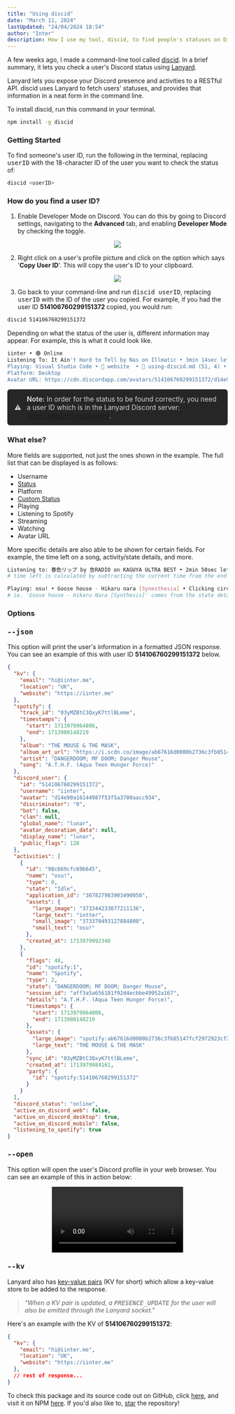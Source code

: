 ```yaml
---
title: "Using discid"
date: "March 11, 2024"
lastUpdated: "24/04/2024 18:54"
author: "Inter"
description: How I use my tool, discid, to find people's statuses on Discord, directly from the command line.
---
```


A few weeks ago, I made a command-line tool called [discid](https://discid.xyz). In a brief summary, it lets you check a user's Discord status using [Lanyard](https://github.com/phineas/lanyard).

Lanyard lets you expose your Discord presence and activities to a RESTful API. discid uses Lanyard to fetch users' statuses, and provides that information in a neat form in the command line.

To install discid, run this command in your terminal.

```bash
npm install -g discid
```

### Getting Started

To find someone's user ID, run the following in the terminal, replacing <kbd>userID</kbd> with the 18-character ID of the user you want to check the status of:

```bash
discid <userID>
```

### How do you find a user ID?

1. Enable Developer Mode on Discord. You can do this by going to Discord settings, navigating to the **Advanced** tab, and  enabling **Developer Mode** by checking the toggle.

<div align="center">
  <img src="/images/using-discid/developer-mode-toggle.png">
</div>

2. Right click on a user's profile picture and click on the option which says '**Copy User ID**'. This will copy the user's ID to your clipboard.

<div align="center">
  <img src="/images/using-discid/copy-user-id.png">
</div>

3. Go back to your command-line and run <kbd>discid userID</kbd>, replacing <kbd>userID</kbd> with the ID of the user you copied. For example, if you had the user ID **514106760299151372** copied, you would run:

```bash
discid 514106760299151372
```

Depending on what the status of the user is, different information may appear. For example, this is what it could look like.

```bash
iinter • 🟢 Online
Listening To: It Ain't Hard to Tell by Nas on Illmatic • 3min 14sec left
Playing: Visual Studio Code • 📂 website  • 📝 using-discid.md (51, 4) • 44min 39sec
Platform: Desktop
Avatar URL: https://cdn.discordapp.com/avatars/514106760299151372/d14e90a16144987f53f5a3700aacc934.png
```

<div style="padding: 0.8rem 1rem; background-color: #262626; border-radius: 0.375rem; font-size: 0.96rem; display: flex; align-items: center; color: #d4d4d8; margin-top: 10px;">
    <strong style="margin-right: 0.8rem;">⚠️</strong> 
    <span><strong>Note:</strong> In order for the status to be found correctly, you need a user ID which is in the Lanyard Discord server: <a href="https://discord.gg/lanyard" target="_blank" rel="noopener noreferrer">https://discord.gg/lanyard</a>.</span>
</div>

### What else?

More fields are supported, not just the ones shown in the example. The full list that can be displayed is as follows:

* Username
* [Status](https://support.discord.com/hc/en-us/articles/227779547-Changing-Online-Status)
* Platform
* [Custom Status](https://support.discord.com/hc/en-us/articles/360035407531-Custom-Status)
* Playing
* Listening to Spotify
* Streaming
* Watching
* Avatar URL

More specific details are also able to be shown for certain fields. For example, the time left on a song, activity/state details, and more.

```bash
Listening to: 春色リップ by 告RADIO on KAGUYA ULTRA BEST • 2min 50sec left
# time left is calculated by subtracting the current time from the end time. song name, artist, and album comes from other fields set in the 'activities' section.

Playing: osu! • Goose house - Hikaru nara [Synesthesia] • Clicking circles
# ie. 'Goose house - Hikaru Nara [Synthesis]' comes from the state details, which is set to that text.
```

### Options

### <kbd>--json</kbd>

This option will print the user's information in a formatted JSON response. You can see an example of this with user ID **514106760299151372** below.

```json
{
  "kv": {
    "email": "hi@iinter.me",
    "location": "UK",
    "website": "https://iinter.me"
  },
  "spotify": {
    "track_id": "03yMZBtC3QxyK7ttlBLeme",
    "timestamps": {
      "start": 1713979964806,
      "end": 1713980148219
    },
    "album": "THE MOUSE & THE MASK",
    "album_art_url": "https://i.scdn.co/image/ab67616d0000b2736c3fb85147fcf2972923cf2d",    
    "artist": "DANGERDOOM; MF DOOM; Danger Mouse",
    "song": "A.T.H.F. (Aqua Teen Hunger Force)"
  },
  "discord_user": {
    "id": "514106760299151372",
    "username": "iinter",
    "avatar": "d14e90a16144987f53f5a3700aacc934",
    "discriminator": "0",
    "bot": false,
    "clan": null,
    "global_name": "lunar",
    "avatar_decoration_data": null,
    "display_name": "lunar",
    "public_flags": 128
  },
  "activities": [
    {
      "id": "98c669cfc69b645",
      "name": "osu!",
      "type": 0,
      "state": "Idle",
      "application_id": "367827983903490050",
      "assets": {
        "large_image": "373344233077211136",
        "large_text": "intter",
        "small_image": "373370493127884800",
        "small_text": "osu!"
      },
      "created_at": 1713979992340
    },
    {
      "flags": 48,
      "id": "spotify:1",
      "name": "Spotify",
      "type": 2,
      "state": "DANGERDOOM; MF DOOM; Danger Mouse",
      "session_id": "aff3a5a656181f92d4ecbbe49952a167",
      "details": "A.T.H.F. (Aqua Teen Hunger Force)",
      "timestamps": {
        "start": 1713979964806,
        "end": 1713980148219
      },
      "assets": {
        "large_image": "spotify:ab67616d0000b2736c3fb85147fcf2972923cf2d",
        "large_text": "THE MOUSE & THE MASK"
      },
      "sync_id": "03yMZBtC3QxyK7ttlBLeme",
      "created_at": 1713979984161,
      "party": {
        "id": "spotify:514106760299151372"
      }
    }
  ],
  "discord_status": "online",
  "active_on_discord_web": false,
  "active_on_discord_desktop": true,
  "active_on_discord_mobile": false,
  "listening_to_spotify": true
}
```

### <kbd>--open</kbd>

This option will open the user's Discord profile in your web browser. You can see an example of this in action below:

<div align="center">
  <video src="/images/using-discid/open-option-example.mp4" controls></video>
</div>

### <kbd>--kv</kbd>

Lanyard also has [key-value pairs](https://en.wikipedia.org/wiki/Name%E2%80%93value_pair) (KV for short) which allow a key-value store to be added to the response.

> *"When a KV pair is updated, a <kbd>PRESENCE_UPDATE</kbd> for the user will also be emitted through the Lanyard socket."*

Here's an example with the KV of **514106760299151372**:

```json
{
  "kv": {
    "email": "hi@iinter.me",
    "location": "UK",
    "website": "https://iinter.me"
  },
  // rest of response...
}
```

To check this package and its source code out on GitHub, click [here](https://github.com/inttter/discid), and visit it on NPM [here](https://npmjs.com/package/discid). If you'd also like to, [star](https://github.com/inttter/discid/stargazers) the repository!
